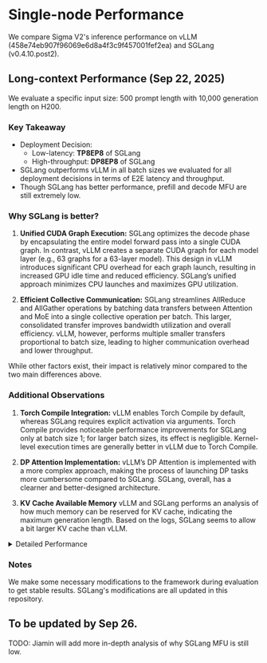 # Single-node Performance
We compare Sigma V2's inference performance on vLLM (458e74eb907f96069e6d8a4f3c9f457001fef2ea) and SGLang (v0.4.10.post2).

## Long-context Performance (Sep 22, 2025)
We evaluate a specific input size: 500 prompt length with 10,000 generation length on H200.
### Key Takeaway
* Deployment Decision:
    * Low-latency: **TP8EP8** of SGLang
    * High-throughput: **DP8EP8** of SGLang
* SGLang outperforms vLLM in all batch sizes we evaluated for all deployment decisions in terms of E2E latency and throughput.
* Though SGLang has better performance, prefill and decode MFU are still extremely low.

### Why SGLang is better?
1. **Unified CUDA Graph Execution:**
    SGLang optimizes the decode phase by encapsulating the entire model forward pass into a single CUDA graph. In contrast, vLLM creates a separate CUDA graph for each model layer (e.g., 63 graphs for a 63-layer model). This design in vLLM introduces significant CPU overhead for each graph launch, resulting in increased GPU idle time and reduced efficiency. SGLang’s unified approach minimizes CPU launches and maximizes GPU utilization.

2. **Efficient Collective Communication:**
    SGLang streamlines AllReduce and AllGather operations by batching data transfers between Attention and MoE into a single collective operation per batch. This larger, consolidated transfer improves bandwidth utilization and overall efficiency. vLLM, however, performs multiple smaller transfers proportional to batch size, leading to higher communication overhead and lower throughput.

While other factors exist, their impact is relatively minor compared to the two main differences above.

### Additional Observations
1. **Torch Compile Integration:**
    vLLM enables Torch Compile by default, whereas SGLang requires explicit activation via arguments. Torch Compile provides noticeable performance improvements for SGLang only at batch size 1; for larger batch sizes, its effect is negligible. Kernel-level execution times are generally better in vLLM due to Torch Compile.

2. **DP Attention Implementation:**
    vLLM’s DP Attention is implemented with a more complex approach, making the process of launching DP tasks more cumbersome compared to SGLang. SGLang, overall, has a clearner and better-designed architecture.

3. **KV Cache Available Memory**
    vLLM and SGLang performs an analysis of how much memory can be reserved for KV cache, indicating the maximum generation length. Based on the logs, SGLang seems to allow a bit larger KV cache than vLLM.

<details>
<summary>Detailed Performance</summary>

| Framework           | Parallelism | GPU | BS  | TTFT (ms) | TPOT (ms) | E2E (s) | Token/s | Token/GPU/s | Prefill MFU | Decode MFU | Note           |
|---------------------|-------------|-----|-----|-----------|-----------|---------|---------|--------------|--------------|-------------|----------------|
| SGLang      | TP          | 8   | 1   | 114.86    | 7.21      | 72.18   | 145.47  | 18.18        | 2.64         | 0.08        | Torch Compile  |
|                     |             | 8   | 2   | 129.22    | 82.74     | 827.45  | 25.38   | 3.17         | 4.69         | 0.01        |                |
|                     |             | 8   | 4   | 156.98    | 84.16     | 841.67  | 49.90   | 6.24         | 7.72         | 0.03        |                |
|                     |             | 8   | 8   | 220.28    | 86.47     | 864.83  | 97.13   | 12.14        | 11.01        | 0.06        |                |
|                     |             | 8   | 16  | 346.04    | 90.70     | 907.26  | 185.17  | 23.15        | 14.01        | 0.11        |                |
|                     |             | 8   | 32  | 599.39    | 93.37     | 934.21  | 359.66  | 44.96        | 16.18        | 0.21        |                |
|                     |             | 8   | 64  | 1100.35   | 96.90     | 970.03  | 692.76  | 86.60        | 17.63        | 0.40        |                |
|                     |             | 8   | 128 | 2202.64   | 101.63    | 1018.45 | 1319.66 | 164.96       | 17.61        | 0.76        |                |
|                     |             | 8   | 256 | 4407.19   | 106.72    | 1071.48 | 2508.68 | 313.59       | 17.61        | 1.45        |                |
|                     |             | 8   | 512 | 8815.79   | 118.57    | 1194.42 | 4500.94 | 562.62       | 17.60        | 2.62        |                |
|                     | TP&EP       | 8   | 1   | 58.61     | 9.68      | 96.85   | 108.42  | 13.55        | 5.17         | 0.06        | Torch Compile  |
|                     |             | 8   | 2   | 71.25     | 10.74     | 107.46  | 195.42  | 24.43        | 8.51         | 0.11        |                |
|                     |             | 8   | 4   | 90.94     | 12.72     | 127.28  | 329.99  | 41.25        | 13.33        | 0.19        |                |
|                     |             | 8   | 8   | 158.57    | 14.31     | 143.24  | 586.41  | 73.30        | 15.29        | 0.34        |                |
|                     |             | 8   | 16  | 291.19    | 22.55     | 225.77  | 744.12  | 93.02        | 16.65        | 0.43        |                |
|                     |             | 8   | 32  | 560.15    | 27.56     | 276.13  | 1216.81 | 152.10       | 17.31        | 0.70        |                |
|                     |             | 8   | 64  | 1109.21   | 29.06     | 291.69  | 2303.79 | 287.97       | 17.49        | 1.33        |                |
|                     |             | 8   | 128 | 2221.99   | 30.77     | 309.94  | 4336.32 | 542.04       | 17.46        | 2.52        |                |
|                     |             | 8   | 256 | 4451.58   | 35.84     | 362.84  | 7408.27 | 926.03       | 17.43        | 4.33        |                |
|                     |             | 8   | 512 | 8867.42   | 55.27     | 561.53  | 9573.77 | 1196.72      | 17.50        | 5.62        |                |
|                     | DP&EP       | 8   | 8   | 150.83    | 18.63     | 186.43  | 450.57  | 56.32        | 16.08        | 0.26        |                |
|                     |             | 8   | 16  | 277.70    | 22.22     | 222.46  | 755.21  | 94.40        | 17.46        | 0.44        |                |
|                     |             | 8   | 32  | 524.19    | 24.39     | 244.40  | 1374.80 | 171.85       | 18.50        | 0.80        |                |
|                     |             | 8   | 64  | 1032.01   | 37.66     | 377.59  | 1779.69 | 222.46       | 18.80        | 1.03        |                |
|                     |             | 8   | 128 | 2074.93   | 38.37     | 385.74  | 3484.24 | 435.53       | 18.70        | 2.02        |                |
|                     |             | 8   | 256 | 4141.79   | 41.64     | 420.50  | 6392.39 | 799.05       | 18.73        | 3.73        |                |
|                     |             | 8   | 512 | 8252.76   | 51.57     | 523.90  | 10261.48| 1282.68      | 18.80        | 6.02        |                |
| vLLM     | TP          | 8   | 1   | 53.25     | 10.34     | 103.41  | 101.53  | 12.69        | 5.69         | 0.06        |                |
|                     |             | 8   | 2   | 91.80     | 12.05     | 120.57  | 174.17  | 21.77        | 6.60         | 0.10        |                |
|                     |             | 8   | 4   | 129.55    | 14.55     | 145.65  | 288.37  | 36.05        | 9.36         | 0.17        |                |
|                     |             | 8   | 8   | 216.38    | 19.53     | 195.47  | 429.72  | 53.72        | 11.21        | 0.25        |                |
|                     |             | 8   | 16  | 369.15    | 24.33     | 243.64  | 689.55  | 86.19        | 13.14        | 0.40        |                |
|                     |             | 8   | 32  | 687.82    | 28.70     | 287.64  | 1168.14 | 146.02       | 14.10        | 0.68        |                |
|                     |             | 8   | 64  | 1331.80   | 33.00     | 331.34  | 2028.13 | 253.52       | 14.56        | 1.18        |                |
|                     |             | 8   | 128 | 2621.42   | 41.75     | 420.12  | 3199.07 | 399.88       | 14.80        | 1.86        |                |
|                     |             | 8   | 256 | 5219.04   | 46.06     | 465.78  | 5770.95 | 721.37       | 14.87        | 3.37        |                |
|                     | TP&EP       | 8   | 1   | 48.05     | 10.78     | 107.80  | 97.40   | 12.17        | 6.31         | 0.06        |                |
|                     |             | 8   | 2   | 74.11     | 13.19     | 131.95  | 159.15  | 19.89        | 8.18         | 0.09        |                |
|                     |             | 8   | 4   | 110.30    | 13.87     | 138.82  | 302.55  | 37.82        | 10.99        | 0.17        |                |
|                     |             | 8   | 8   | 183.57    | 19.30     | 193.18  | 434.83  | 54.35        | 13.21        | 0.25        |                |
|                     |             | 8   | 16  | 321.73    | 26.59     | 266.18  | 631.15  | 78.89        | 15.07        | 0.36        |                |
|                     |             | 8   | 32  | 606.03    | 29.45     | 295.03  | 1138.85 | 142.36       | 16.00        | 0.66        |                |
|                     |             | 8   | 64  | 1203.42   | 30.59     | 307.11  | 2188.14 | 273.52       | 16.12        | 1.27        |                |
|                     |             | 8   | 128 | 2385.54   | 33.42     | 336.59  | 3992.99 | 499.12       | 16.26        | 2.32        |                |
|                     |             | 8   | 256 | 4739.73   | 38.65     | 391.19  | 6871.34 | 858.92       | 16.37        | 4.02        |                |
|                     | DP&EP       | 8   | 8   | 207.81    | 48.06     | 480.75  | 174.73  | 21.84        | 11.67        | 0.10        |                |
|                     |             | 8   | 16  | 337.53    | 58.86     | 588.88  | 285.29  | 35.66        | 14.37        | 0.16        |                |
|                     |             | 8   | 32  | 629.65    | 58.36     | 584.17  | 575.18  | 71.90        | 15.40        | 0.33        |                |
|                     |             | 8   | 64  | 1181.93   | 65.02     | 651.34  | 1031.72 | 128.97       | 16.41        | 0.60        |                |
|                     |             | 8   | 128 | 2284.01   | 76.62     | 768.40  | 1749.08 | 218.64       | 16.99        | 1.01        |                |
|                     |             | 8   | 256 | 4483.56   | 84.69     | 851.33  | 3157.42 | 394.68       | 17.31        | 1.83        |                |
|                     |             | 8   | 512 | 8970.09   | 92.20     | 930.92  | 5774.93 | 721.87       | 17.30        | 3.37        |                |

</details>

### Notes
We make some necessary modifications to the framework during evaluation to get stable results. SGLang's modifications are all updated in this repository.

## To be updated by Sep 26.
TODO: Jiamin will add more in-depth analysis of why SGLang MFU is still low.
